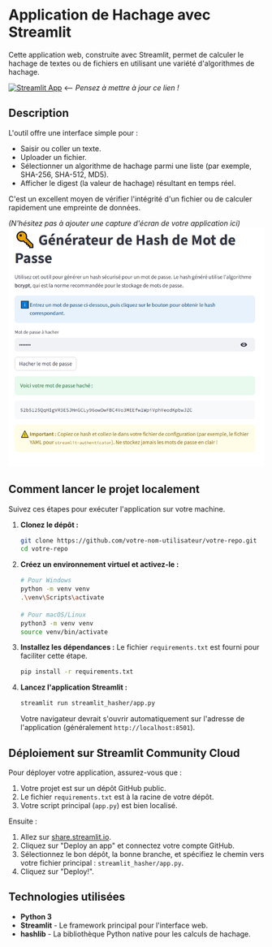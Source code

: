 # Application de Hachage avec Streamlit

Cette application web, construite avec Streamlit, permet de calculer le hachage de textes ou de fichiers en utilisant une variété d'algorithmes de hachage.

[![Streamlit App](https://static.streamlit.io/badges/streamlit_badge_black_white.svg)](https://votre-lien-vers-l-app-streamlit.streamlit.app) <-- *Pensez à mettre à jour ce lien !*

## Description

L'outil offre une interface simple pour :
- Saisir ou coller un texte.
- Uploader un fichier.
- Sélectionner un algorithme de hachage parmi une liste (par exemple, SHA-256, SHA-512, MD5).
- Afficher le digest (la valeur de hachage) résultant en temps réel.

C'est un excellent moyen de vérifier l'intégrité d'un fichier ou de calculer rapidement une empreinte de données.

*(N'hésitez pas à ajouter une capture d'écran de votre application ici)*
![Screenshot de l'application](lien_vers_votre_screenshot.png)

## Comment lancer le projet localement

Suivez ces étapes pour exécuter l'application sur votre machine.

1.  **Clonez le dépôt :**
    ```bash
    git clone https://github.com/votre-nom-utilisateur/votre-repo.git
    cd votre-repo
    ```

2.  **Créez un environnement virtuel et activez-le :**
    ```bash
    # Pour Windows
    python -m venv venv
    .\venv\Scripts\activate

    # Pour macOS/Linux
    python3 -m venv venv
    source venv/bin/activate
    ```

3.  **Installez les dépendances :**
    Le fichier `requirements.txt` est fourni pour faciliter cette étape.
    ```bash
    pip install -r requirements.txt
    ```

4.  **Lancez l'application Streamlit :**
    ```bash
    streamlit run streamlit_hasher/app.py
    ```
    Votre navigateur devrait s'ouvrir automatiquement sur l'adresse de l'application (généralement `http://localhost:8501`).

## Déploiement sur Streamlit Community Cloud

Pour déployer votre application, assurez-vous que :
1.  Votre projet est sur un dépôt GitHub public.
2.  Le fichier `requirements.txt` est à la racine de votre dépôt.
3.  Votre script principal (`app.py`) est bien localisé.

Ensuite :
1.  Allez sur [share.streamlit.io](https://share.streamlit.io).
2.  Cliquez sur "Deploy an app" et connectez votre compte GitHub.
3.  Sélectionnez le bon dépôt, la bonne branche, et spécifiez le chemin vers votre fichier principal : `streamlit_hasher/app.py`.
4.  Cliquez sur "Deploy!".

## Technologies utilisées

-   **Python 3**
-   **Streamlit** - Le framework principal pour l'interface web.
-   **hashlib** - La bibliothèque Python native pour les calculs de hachage.
